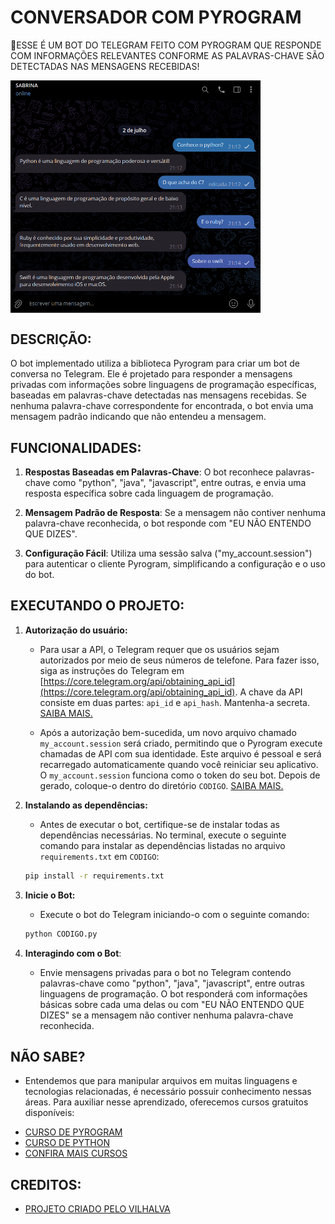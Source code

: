 # CONVERSADOR COM PYROGRAM
🤤ESSE É UM BOT DO TELEGRAM FEITO COM PYROGRAM QUE RESPONDE COM INFORMAÇÕES RELEVANTES CONFORME AS PALAVRAS-CHAVE SÃO DETECTADAS NAS MENSAGENS RECEBIDAS!

<img src="FOTO.png" align="center" width="400"> <br>

## DESCRIÇÃO:
O bot implementado utiliza a biblioteca Pyrogram para criar um bot de conversa no Telegram. Ele é projetado para responder a mensagens privadas com informações sobre linguagens de programação específicas, baseadas em palavras-chave detectadas nas mensagens recebidas. Se nenhuma palavra-chave correspondente for encontrada, o bot envia uma mensagem padrão indicando que não entendeu a mensagem.

## FUNCIONALIDADES:
1. **Respostas Baseadas em Palavras-Chave**: O bot reconhece palavras-chave como "python", "java", "javascript", entre outras, e envia uma resposta específica sobre cada linguagem de programação.

2. **Mensagem Padrão de Resposta**: Se a mensagem não contiver nenhuma palavra-chave reconhecida, o bot responde com "EU NÃO ENTENDO QUE DIZES".

3. **Configuração Fácil**: Utiliza uma sessão salva ("my_account.session") para autenticar o cliente Pyrogram, simplificando a configuração e o uso do bot.

## EXECUTANDO O PROJETO:
1. **Autorização do usuário:**
   - Para usar a API, o Telegram requer que os usuários sejam autorizados por meio de seus números de telefone. Para fazer isso, siga as instruções do Telegram em [https://core.telegram.org/api/obtaining_api_id](https://core.telegram.org/api/obtaining_api_id). A chave da API consiste em duas partes: `api_id` e `api_hash`. Mantenha-a secreta. [SAIBA MAIS.](https://docs.pyrogram.org/start/setup)

   - Após a autorização bem-sucedida, um novo arquivo chamado `my_account.session` será criado, permitindo que o Pyrogram execute chamadas de API com sua identidade. Este arquivo é pessoal e será recarregado automaticamente quando você reiniciar seu aplicativo. O `my_account.session` funciona como o token do seu bot. Depois de gerado, coloque-o dentro do diretório `CODIGO`. [SAIBA MAIS.](https://docs.pyrogram.org/start/auth)

2. **Instalando as dependências:**
   - Antes de executar o bot, certifique-se de instalar todas as dependências necessárias. No terminal, execute o seguinte comando para instalar as dependências listadas no arquivo `requirements.txt` em `CODIGO`:
   ```bash
   pip install -r requirements.txt
   ```

3. **Inicie o Bot:**
   - Execute o bot do Telegram iniciando-o com o seguinte comando:
    ```bash
    python CODIGO.py
    ```

4. **Interagindo com o Bot**:
   - Envie mensagens privadas para o bot no Telegram contendo palavras-chave como "python", "java", "javascript", entre outras linguagens de programação. O bot responderá com informações básicas sobre cada uma delas ou com "EU NÃO ENTENDO QUE DIZES" se a mensagem não contiver nenhuma palavra-chave reconhecida.

## NÃO SABE?
- Entendemos que para manipular arquivos em muitas linguagens e tecnologias relacionadas, é necessário possuir conhecimento nessas áreas. Para auxiliar nesse aprendizado, oferecemos cursos gratuitos disponíveis:
* [CURSO DE PYROGRAM](https://github.com/VILHALVA/CURSO-DE-PYROGRAM)
* [CURSO DE PYTHON](https://github.com/VILHALVA/CURSO-DE-PYTHON)
* [CONFIRA MAIS CURSOS](https://github.com/VILHALVA?tab=repositories&q=+topic:CURSO)

## CREDITOS:
- [PROJETO CRIADO PELO VILHALVA](https://github.com/VILHALVA)


